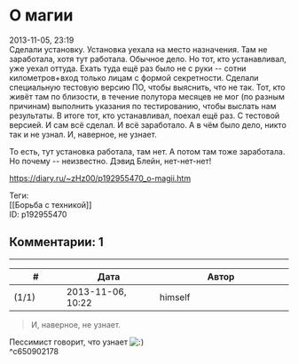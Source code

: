О магии
=======

  
2013-11-05, 23:19  
 Сделали установку. Установка уехала на место назначения. Там не заработала, хотя тут работала. Обычное дело. Но тот, кто устанавливал, уже уехал оттуда. Ехать туда ещё раз было не с руки -- сотни километров+вход только лицам с формой секретности. Сделали специальную тестовую версию ПО, чтобы выяснить, что не так. Тот, кто живёт там по близости, в течение полутора месяцев не мог (по разным причинам) выполнить указания по тестированию, чтобы выслать нам результаты. В итоге тот, кто устанавливал, поехал ещё раз. С тестовой версией. И сам всё сделал. И всё заработало. А в чём было дело, никто так и не узнал. И, наверное, не узнает.   
   
 То есть, тут установка работала, там нет. А потом там тоже заработала. Но почему -- неизвестно. Дэвид Блейн, нет-нет-нет!   
  
<https://diary.ru/~zHz00/p192955470_o-magii.htm>  
  
Теги:  
[[Борьба с техникой]]  
ID: p192955470  


Комментарии: 1
--------------

  


---



|         #         |              Дата              |                     Автор                     |           ID           |
| --- | --- | --- | --- |
| (1/1) | 2013-11-06, 10:22 | himself | c650902178 |

  
 > И, наверное, не узнает.   
   
 Пессимист говорит, что узнает ![:)](http://static.diary.ru/picture/3.gif)   
 ^c650902178